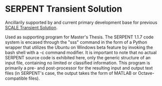# SERPENT Transient Solution

Ancillarily supported by and current primary development base for previous [SCALE Transient Solution](https://github.com/SodiumIodide/SCALE-Transient-Solution).

Used as supporting program for Master's Thesis. The SERPENT 1.1.7 code system is encased through the "sss" command in the form of a Python wrapper that utilizes the Ubuntu on Windows beta feature by invoking the bash shell with a -c command modifier. It is important to note that no actual SERPENT source code is exhibited here, only the generic structure of an input file, containing no limited or classified information. This program is primarily a pre- and post-processor for the resulting input and output text files (in SERPENT's case, the output takes the form of MATLAB or Octave-compatible files).
